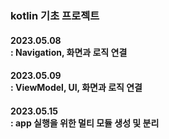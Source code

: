### kotlin 기초 프로젝트

<p>
  <h4>2023.05.08<br>
  : Navigation, 화면과 로직 연결</h4>
</p>

<p>
  <h4>2023.05.09<br>
  : ViewModel, UI, 화면과 로직 연결</h4>
</p>

<p>
  <h4>2023.05.15<br>
  : app 실행을 위한 멀티 모듈 생성 및 분리</h4>
</p>